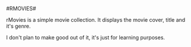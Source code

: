 #RMOVIES#

rMovies is a simple movie collection. It displays the movie cover, title and it's genre.

I don't plan to make good out of it, it's just for learning purposes.
